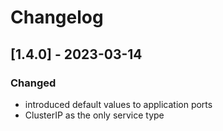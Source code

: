 # Changelog

## [1.4.0] - 2023-03-14
### Changed
- introduced default values to application ports
- ClusterIP as the only service type